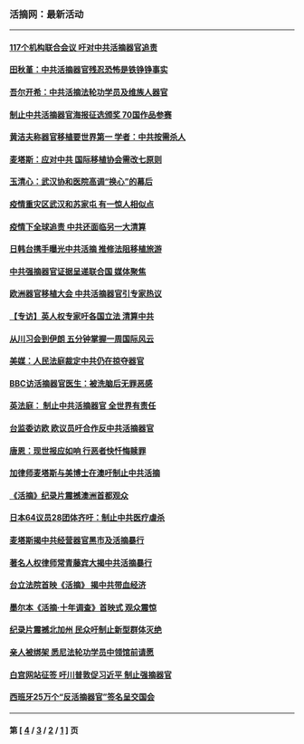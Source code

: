 ### 活摘网：最新活动
---
#### [117个机构联合会议 吁对中共活摘器官追责](../../pages/nf5883/n12775087.md?05140430) 
#### [田秋堇：中共活摘器官残忍恐怖是铁铮铮事实](../../pages/nf5883/n12702148.md?05140430) 
#### [吾尔开希：中共活摘法轮功学员及维族人器官](../../pages/nf5883/n12693197.md?05140430) 
#### [制止中共活摘器官海报征选颁奖 70国作品参赛](../../pages/nf5883/n12692050.md?05140430) 
#### [黄洁夫称器官移植要世界第一 学者：中共按需杀人](../../pages/nf5883/n12572329.md?05140430) 
#### [麦塔斯：应对中共 国际移植协会需改七原则](../../pages/nf5883/n12514711.md?05140430) 
#### [玉清心：武汉协和医院高调“换心”的幕后](../../pages/nf5883/n12298730.md?05140430) 
#### [疫情重灾区武汉和苏家屯 有一惊人相似点](../../pages/nf5883/n12150824.md?05140430) 
#### [疫情下全球追责 中共还面临另一大清算](../../pages/nf5883/n12070397.md?05140430) 
#### [日韩台携手曝光中共活摘 推修法阻移植旅游](../../pages/nf5883/n11712046.md?05140430) 
#### [中共强摘器官证据呈递联合国 媒体聚焦](../../pages/nf5883/n11546426.md?05140430) 
#### [欧洲器官移植大会 中共活摘器官引专家热议](../../pages/nf5883/n11539095.md?05140430) 
#### [【专访】英人权专家吁各国立法 清算中共](../../pages/nf5883/n11367315.md?05140430) 
#### [从川习会到伊朗 五分钟掌握一周国际风云](../../pages/nf5883/n11338520.md?05140430) 
#### [美媒：人民法庭裁定中共仍在掠夺器官](../../pages/nf5883/n11334897.md?05140430) 
#### [BBC访活摘器官医生：被洗脑后无罪恶感](../../pages/nf5883/n11335935.md?05140430) 
#### [英法庭： 制止中共活摘器官 全世界有责任](../../pages/nf5883/n11330691.md?05140430) 
#### [台监委访欧 欧议员吁合作反中共活摘器官](../../pages/nf5883/n11109190.md?05140430) 
#### [唐恩：现世报应如响 行恶者快忏悔赎罪](../../pages/nf5883/n11104016.md?05140430) 
#### [加律师麦塔斯与美博士在澳吁制止中共活摘](../../pages/nf5883/n10724764.md?05140430) 
#### [《活摘》纪录片震撼澳洲首都观众](../../pages/nf5883/n10722747.md?05140430) 
#### [日本64议员28团体齐吁：制止中共医疗虐杀](../../pages/nf5883/n10587757.md?05140430) 
#### [麦塔斯揭中共经营器官黑市及活摘暴行](../../pages/nf5883/n10442407.md?05140430) 
#### [著名人权律师常青藤宾大揭中共活摘暴行](../../pages/nf5883/n10318181.md?05140430) 
#### [台立法院首映《活摘》 揭中共带血经济](../../pages/nf5883/n9938847.md?05140430) 
#### [墨尔本《活摘·十年调查》首映式 观众震惊](../../pages/nf5883/n9522572.md?05140430) 
#### [纪录片震撼北加州 民众吁制止新型群体灭绝](../../pages/nf5883/n9188314.md?05140430) 
#### [亲人被绑架 悉尼法轮功学员中领馆前请愿](../../pages/nf5883/n9056753.md?05140430) 
#### [白宫网站征签 吁川普敦促习近平 制止强摘器官](../../pages/nf5883/n9009661.md?05140430) 
#### [西班牙25万个“反活摘器官”签名呈交国会](../../pages/nf5883/n8846163.md?05140430) 

---
#### 第 [ [4](./4.md?05140430) / [3](./3.md?05140430) / [2](./2.md?05140430) / [1](./1.md?05140430) ] 页
